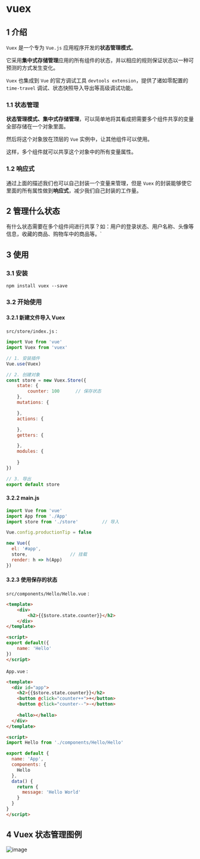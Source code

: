 # vuex

## 1 介绍

`Vuex` 是一个专为 `Vue.js` 应用程序开发的**状态管理模式**。

它采用**集中式存储管理**应用的所有组件的状态，并以相应的规则保证状态以一种可预测的方式发生变化。

`Vuex` 也集成到 `Vue` 的官方调试工具 `devtools extension`，提供了诸如零配置的 `time-travel` 调试、状态快照导入导出等高级调试功能。

### 1.1 状态管理

**状态管理模式、集中式存储管理**，可以简单地将其看成把需要多个组件共享的变量全部存储在一个对象里面。

然后将这个对象放在顶层的 `Vue` 实例中，让其他组件可以使用。

这样，多个组件就可以共享这个对象中的所有变量属性。

### 1.2 响应式

通过上面的描述我们也可以自己封装一个变量来管理，但是 `Vuex` 的封装能够使它里面的所有属性做到**响应式**，减少我们自己封装的工作量。

## 2 管理什么状态

有什么状态需要在多个组件间进行共享？如：用户的登录状态、用户名称、头像等信息，收藏的商品、购物车中的商品等。`

## 3 使用

### 3.1 安装

```shell
npm install vuex --save
```

### 3.2 开始使用

#### 3.2.1 新建文件导入 Vuex

`src/store/index.js` : 

```js
import Vue from 'vue'
import Vuex from 'vuex'

// 1. 安装插件
Vue.use(Vuex)

// 2. 创建对象
const store = new Vuex.Store({
    state: {
        counter: 100      // 保存状态
    },
    mutations: {

    },
    actions: {

    },
    getters: {

    },
    modules: {
        
    }
})

// 3. 导出
export default store
```

#### 3.2.2 main.js

```js
import Vue from 'vue'
import App from './App'
import store from './store'         // 导入

Vue.config.productionTip = false

new Vue({
  el: '#app',
  store,                // 挂载
  render: h => h(App)
})
```

#### 3.2.3 使用保存的状态

`src/components/Hello/Hello.vue` :

```html
<template>
    <div>
        <h2>{{$store.state.counter}}</h2>
    </div>
</template>

<script>
export default({
    name: 'Hello'
})
</script>
```

`App.vue` :

```html
<template>
  <div id="app">
    <h2>{{$store.state.counter}}</h2>
    <button @click="counter++">+</button>
    <button @click="counter--">-</button>
    
    <hello></hello>
  </div>
</template>

<script>
import Hello from './components/Hello/Hello'

export default {
  name: 'App',
  components: {
    Hello
  },
  data() {
    return {
      message: 'Hello World'
    }
  }
}
</script>
```

## 4 Vuex 状态管理图例

![image](https://github.com/TomatoZ7/notes-of-tz/blob/master/frontend/images/vuex1.jpg)